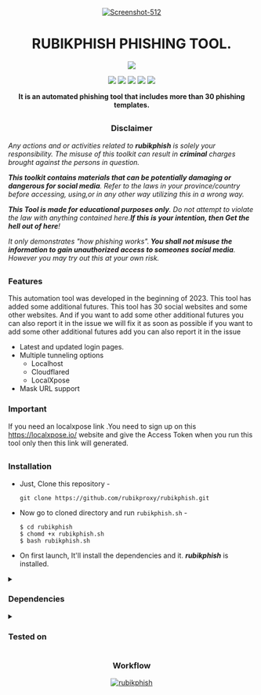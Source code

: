 <!-- rubikphish -->

<p align="center">
  <a href="https://ibb.co/T0Lyrcv"><img src="https://i.ibb.co/94tPGn8/Screenshot-512.png" alt="Screenshot-512" border="0"></a>
</p>
<h1 align="center"><b>RUBIKPHISH PHISHING TOOL.</b></h1>

<p align="center">
  <img src="https://img.shields.io/badge/Version-2.3.1-green?style=for-the-badge">
</p>

<p align="center">
  <img src="https://img.shields.io/badge/Author-rubikproxy-blue?style=flat-square">
  <img src="https://img.shields.io/badge/Open%20Source-Yes-darkgreen?style=flat-square">
  <img src="https://img.shields.io/badge/Maintained%3F-Yes-lightblue?style=flat-square">
  <img src="https://img.shields.io/badge/Written%20In-Bash-darkcyan?style=flat-square">
  <img src="https://hits.seeyoufarm.com/api/count/incr/badge.svg?url=https%3A%2F%2Fgithub.com%2Fhtr-tech%2Fzphisher&title=Visitors&edge_flat=false"/></a>
</p>

<p align="center"><b>It is an automated phishing tool that includes more than 30 phishing templates.</b></p>

##

<h3><p align="center">Disclaimer</p></h3>

<i>Any actions and or activities related to <b>rubikphish</b> is solely your responsibility. The misuse of this toolkit can result in <b>criminal</b> charges brought against the persons in question.

<b>This toolkit contains materials that can be potentially damaging or dangerous for social media</b>. Refer to the laws in your province/country before accessing, using,or in any other way utilizing this in a wrong way.

<b> This Tool is made for educational purposes only</b>. Do not attempt to violate the law with anything contained here.<b>If this is your intention, then Get the hell out of here</b>!

 It only demonstrates "how phishing works".<b> You shall not misuse the information to gain unauthorized access to someones social media</b>. However you may try out this at your own risk.</i>
##

### Features
This automation tool was developed in the beginning of 2023. This tool has added some additional futures. This tool has 30 social websites and some other websites.  And if you want to add some other additional futures you can also report it in the issue we will fix it as soon as possible if you want to add some other additional futures add you can also report it in the issue
- Latest and updated login pages.
- Multiple tunneling options
  - Localhost
  - Cloudflared
  - LocalXpose
- Mask URL support 

### Important
If you need an localxpose link .You need to sign up on this https://localxpose.io/ website and give the  Access Token when you run this tool only then this link will generated.
##

### Installation

- Just, Clone this repository -
  ```
  git clone https://github.com/rubikproxy/rubikphish.git
  ```
- Now go to cloned directory and run `rubikphish.sh` -
  ```
  $ cd rubikphish
  $ chomd +x rubikphish.sh
  $ bash rubikphish.sh
  ```

- On first launch, It'll install the dependencies and it. ***rubikphish*** is installed.



<details>
  <summary><h3>Dependencies</h3></summary>
<b>rubikphish</b> requires following programs to run properly - 
- `git`
- `curl`
- `php`

> All the dependencies will be installed automatically when you run **rubikphish** for the first time.
</details>

<details>
  <summary><h3>Tested on</h3></summary>
- Ubuntu
- Debian
- Arch
- Manjaro
- Fedora
- Termux
</details>
<h3 align="center">Workflow</h3>

<p align="center">
  <a href="https://ibb.co/MRL7GLL"><img src="https://i.ibb.co/dQyDLyy/rubikphish.png" alt="rubikphish" border="0"></a>
</p>
